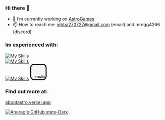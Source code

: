 ### Hi there 👋

- 🔭 I’m currently working on [AstroGames](https://astrogames06.github.io)
- 📫 How to reach me: jebba272727@gmail.com (email) and mregg4266 (discord)

### Im experienced with:

[![My Skills](https://skillicons.dev/icons?i=cpp,cs,python,lua,html,css,js)](https://skillicons.dev)
<br>
[![My Skills](https://skillicons.dev/icons?i=vscode,visualstudio,replit,git,github,arduino,vercel)](https://skillicons.dev)
<br>
[![My Skills](https://skillicons.dev/icons?i=linux,bash,windows,apple,powershell,raspberrypi)](https://skillicons.dev)
<img src="raylib.png" alt="raylib" width="52" height="52">

### Find out more at:
[aboutastro.vercel.app](https://aboutastro.vercel.app)

[![Anurag's GitHub stats-Dark](https://github-readme-stats.vercel.app/api/top-langs/?username=astrogames06&theme=dark#gh-dark-mode-only)](https://github.com/anuraghazra/github-readme-stats#gh-dark-mode-only)
